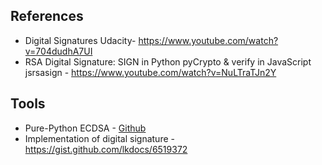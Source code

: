 ## References
* Digital Signatures Udacity- https://www.youtube.com/watch?v=704dudhA7UI
* RSA Digital Signature: SIGN in Python pyCrypto & verify in JavaScript jsrsasign - https://www.youtube.com/watch?v=NuLTraTJn2Y
 
## Tools
* Pure-Python ECDSA - [Github](https://github.com/warner/python-ecdsa)
* Implementation of digital signature - https://gist.github.com/lkdocs/6519372

